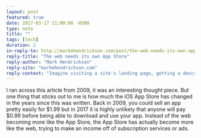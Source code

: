 ```yaml
---
layout: post
featured: true
date: 2017-03-17 21:00:00 -0500
type: note
title: ""
tags: [tech]
duration: 2
in-reply-to: http://markmhendrickson.com/post/the-web-needs-its-own-app-store
reply-title: "The web needs its own App Store"
reply-author: "Mark Hendrickson"
reply-site: "markmhendrickson.com"
reply-context: "Imagine visiting a site's landing page, getting a description and some screenshots, and then seeing a button that says \"$1.99 for full access\". If, as a user, you could click on that button, enter a password, and then immediately have lifelong access to the site – I bet you'd do it. $1.99 is a price lots of people are willing to pay, even if there's a risk involved with trying out the site and then finding out you don't like it."
---
```

I ran across this article from 2009, it was an interesting thought piece. But one thing that sticks out to me is how much the iOS App Store has changed in the years since this was written. Back in 2009, you could sell an app pretty easily for $1.99 but in 2017 it is highly unlikely that anyone will pay $0.99 before being able to download and use your app. Instead of the web becoming more like the App Store, the App Store has actually become more like the web, trying to make an income off of subscription services or ads.